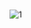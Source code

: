 ###
![1](https://github.com/burakeldn/cookie-clicker-reactjs/assets/96900698/26a3cd0f-9a85-4892-9491-5a6d4231c103)
###
